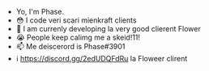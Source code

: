 - Yo, I'm Phase.
- 😳 I code veri scari mienkraft clients
- 🌱 I am currenly developing la very good clierent Flower
- 😭 People keep calimg me a skeid!11!
- 📫 Me deiscerord is Phase#3901
- ℹ️ https://discord.gg/2edUDQFdRu la Floweer clirent

